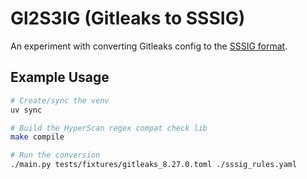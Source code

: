 # Gl2S3IG (Gitleaks to SSSIG)

An experiment with converting Gitleaks config to the [SSSIG format](https://github.com/secret-scanning-sig/rules).

## Example Usage

```sh
# Create/sync the venv
uv sync

# Build the HyperScan regex compat check lib
make compile

# Run the conversion
./main.py tests/fixtures/gitleaks_8.27.0.toml ./sssig_rules.yaml
```
